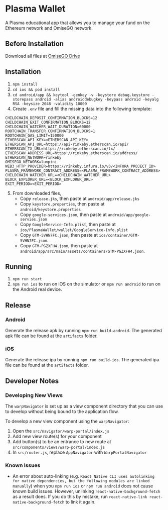 # Plasma Wallet

A Plasma educational app that allows you to manage your fund on the Ethereum network and OmiseGO network.

## Before Installation

Download all files at [OmiseGO Drive](https://drive.google.com/drive/folders/1MMak_4mg5IZ-mv2zBOEok9FCYlMPqf2v?usp=sharing)

## Installation

1. `npm install`
2. `cd ios && pod install`
3. `cd android/app && keytool -genkey -v -keystore debug.keystore -storepass android -alias androiddebugkey -keypass android -keyalg RSA -keysize 2048 -validity 10000`
4. Create `.env` file and fill the missing data into the following template:

```
CHILDCHAIN_DEPOSIT_CONFIRMATION_BLOCKS=12
CHILDCHAIN_EXIT_CONFIRMATION_BLOCKS=12
CHILDCHAIN_WATCHER_WAIT_DURATION=60000
ROOTCHAIN_TRANSFER_CONFIRMATION_BLOCKS=1
ROOTCHAIN_GAS_LIMIT=150000
ETHERSCAN_API_KEY=<ETHERSCAN_API_KEY>
ETHERSCAN_API_URL=https://api-rinkeby.etherscan.io/api/
ETHERSCAN_TX_URL=https://rinkeby.etherscan.io/tx/
ETHERSCAN_ADDRESS_URL=https://rinkeby.etherscan.io/address/
ETHERSCAN_NETWORK=rinkeby
OMISEGO_NETWORK=lumpini
WEB3_HTTP_PROVIDER=https://rinkeby.infura.io/v3/<INFURA_PROJECT_ID>
PLASMA_FRAMEWORK_CONTRACT_ADDRESS=<PLASMA_FRAMEWORK_CONTRACT_ADDRESS>
CHILDCHAIN_WATCHER_URL=<CHILDCHAIN_WATCHER_URL>
BLOCK_EXPLORER_URL=<BLOCK_EXPLORER_URL>
EXIT_PERIOD=<EXIT_PERIOD>
```

5. From downloaded files,
   - Copy `release.jks`, then paste at `android/app/release.jks`
   - Copy `keystore.properties`, then paste at `android/keystore.properties`
   - Copy `google-services.json`, then paste at `android/app/google-servies.json`
   - Copy `GoogleService-Info.plist`, then paste at `ios/PlasmaWallet/wallet/GoogleService-Info.plist`
   - Copy `GTM-5VHN7FC.json`, then paste at `ios/container/GTM-5VHN7FC.json`.
   - Copy `GTM-PGZXFH4.json`, then paste at `android/app/src/main/assets/containers/GTM-PGZXFH4.json`.

## Running

1. `npm run start`
2. `npm run ios` to run on iOS on the simulator or `npm run android` to run on the Android real device.

## Release

### Android

Generate the release apk by running `npm run build-android`. The generated apk file can be found at the `artifacts` folder.

### iOS

Generate the release ipa by running `npm run build-ios`. The generated ipa file can be found at the `artifacts` folder.

## Developer Notes

### **Developing New Views**

The `warpNavigator` is set up as a view component directory that you can use to develop without being bound to the application flow.

To develop a new view component using the `warpNavigator`:

1. Open the `src/navigator/warp-portal/index.js`
2. Add new view route(s) for your component
3. Add button(s) to be an entrance to new route at `src/components/views/warp-portal/index.js`
4. In `src/router.js`, replace `AppNavigator` with `WarpPortalNavigator`

### **Known Issues**

- An error about auto-linking (e.g. `React Native CLI uses autolinking for native dependencies, but the following modules are linked manually`) when you `npm run ios` or `npm run android` does not cause known build issues. However, unlinking `react-native-background-fetch` as a result does. If you do this by mistake, run `react-native-link react-native-background-fetch` to link it again.
